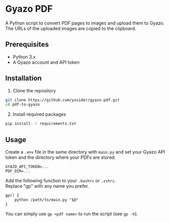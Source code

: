 # Gyazo PDF
A Python script to convert PDF pages to images and upload them to Gyazo.  
The URLs of the uploaded images are copied to the clipboard.

## Prerequisites
- Python 3.x
- A Gyazo account and API token

## Installation
1. Clone the repository
```bash
git clone https://github.com/yosider/gyazo-pdf.git
cd pdf-to-gyazo
```

2. Install required packages
```bash
pip install -r requirements.txt
```

## Usage
Create a `.env` file in the same directory with `main.py` and set your Gyazo API token and the directory where your PDFs are stored.
```bash:.env
GYAZO_API_TOKEN=...
PDF_DIR=...
```

Add the following function to your `.bashrc` or `.zshrc`.  
Replace "gp" with any name you prefer.
```bash:.bashrc
gp() {
    python /path/to/main.py "$@"
}
```
You can simply use `gp <pdf name>` to run the script (see `gp -h`).  
